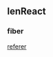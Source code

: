 ## lenReact

### fiber
[referer](https://segmentfault.com/a/1190000022995622)
[](https://github.com/dennis-jiang/Front-End-Knowledges)
